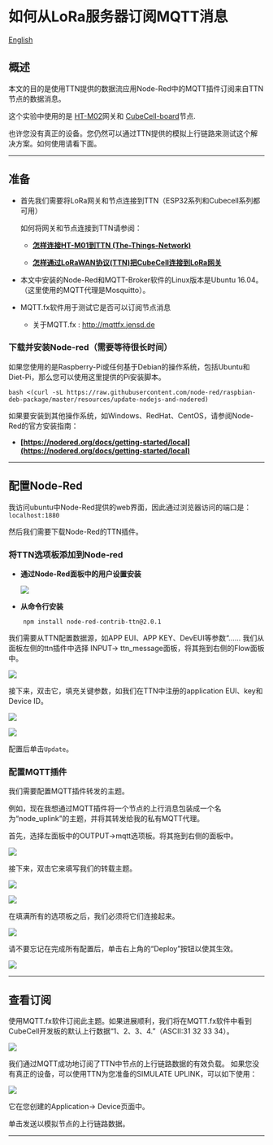 # 如何从LoRa服务器订阅MQTT消息
[English](https://heltec-automation-docs.readthedocs.io/en/latest/general/subscribe_mqtt_messages.html)
## 概述

本文的目的是使用TTN提供的数据流应用Node-Red中的MQTT插件订阅来自TTN节点的数据消息。

这个实验中使用的是 [HT-M02](https://heltec.org/project/ht-m02/)网关和 [CubeCell-board](https://heltec.org/project/htcc-ab01/)节点.

也许您没有真正的设备。您仍然可以通过TTN提供的模拟上行链路来测试这个解决方案。如何使用请看下面。

----------
## 准备

- 首先我们需要将LoRa网关和节点连接到TTN（ESP32系列和Cubecell系列都可用）

  如何将网关和节点连接到TTN请参阅：

  - **[怎样连接HT-M01到TTN (The-Things-Network)](https://heltec-automation.readthedocs.io/zh_CN/latest/gateway/ht-m01/connect_to_server.html)**
  
  - **[怎样通过LoRaWAN协议(TTN)把CubeCell连接到LoRa网关](https://heltec-automation.readthedocs.io/zh_CN/latest/cubecell/lorawan/connect_to_gateway.html)**
  
- 本文中安装的Node-Red和MQTT-Broker软件的Linux版本是Ubuntu 16.04。（这里使用的MQTT代理是Mosquitto）。

- MQTT.fx软件用于测试它是否可以订阅节点消息

  - 关于MQTT.fx : http://mqttfx.jensd.de 

### 下载并安装Node-red（需要等待很长时间）

如果您使用的是Raspberry-Pi或任何基于Debian的操作系统，包括Ubuntu和Diet-Pi，那么您可以使用这里提供的Pi安装脚本。

```Shell
bash <(curl -sL https://raw.githubusercontent.com/node-red/raspbian-deb-package/master/resources/update-nodejs-and-nodered)
```

如果要安装到其他操作系统，如Windows、RedHat、CentOS，请参阅Node-Red的官方安装指南：

  - **[https://nodered.org/docs/getting-started/local](https://nodered.org/docs/getting-started/local)**

------------------
## 配置Node-Red

我访问ubuntu中Node-Red提供的web界面，因此通过浏览器访问的端口是：`localhost:1880`

然后我们需要下载Node-Red的TTN插件。

### 将TTN选项板添加到Node-red

  - **通过Node-Red面板中的用户设置安装**

    ![](img/subscribe_mqtt_messages/01.png)

  - **从命令行安装**
```Shell
    npm install node-red-contrib-ttn@2.0.1
```
我们需要从TTN配置数据源，如APP EUI、APP KEY、DevEUI等参数“……
我们从面板左侧的ttn插件中选择 INPUT-> ttn_message面板，将其拖到右侧的Flow面板中。

![](img/subscribe_mqtt_messages/13.png)

接下来，双击它，填充关键参数，如我们在TTN中注册的application EUI、key和Device ID。

![](img/subscribe_mqtt_messages/03.png)

![](img/subscribe_mqtt_messages/04.png)

配置后单击`Update`。

### 配置MQTT插件

我们需要配置MQTT插件转发的主题。

例如，现在我想通过MQTT插件将一个节点的上行消息包装成一个名为“node_uplink”的主题，并将其转发给我的私有MQTT代理。

首先，选择左面板中的OUTPUT->mqtt选项板。将其拖到右侧的面板中。

![](img/subscribe_mqtt_messages/05.png)

接下来，双击它来填写我们的转载主题。

![](img/subscribe_mqtt_messages/06.png)

![](img/subscribe_mqtt_messages/07.png)



在填满所有的选项板之后，我们必须将它们连接起来。

![](img/subscribe_mqtt_messages/08.png)

请不要忘记在完成所有配置后，单击右上角的“Deploy”按钮以使其生效。

![](img/subscribe_mqtt_messages/09.png)

------------------
## 查看订阅

使用MQTT.fx软件订阅此主题。如果进展顺利，我们将在MQTT.fx软件中看到CubeCell开发板的默认上行数据“1、2、3、4.”（ASCII:31 32 33 34）。

![](img/subscribe_mqtt_messages/10.png)

我们通过MQTT成功地订阅了TTN中节点的上行链路数据的有效负载。
如果您没有真正的设备，可以使用TTN为您准备的SIMULATE UPLINK，可以如下使用：

![](img/subscribe_mqtt_messages/11.png)

它在您创建的Application-> Device页面中。

单击发送以模拟节点的上行链路数据。

---------------------